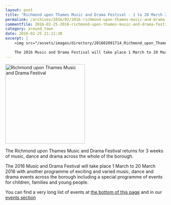 ```yaml
---
layout: post
title: "Richmond upon Thames Music and Drama Festival - 1 to 20 March 2016"
permalink: /archives/2016/02/2016-richmond-upon-thames-music-and-drama-festival.html
commentfile: 2016-02-25-2016-richmond-upon-thames-music-and-drama-festival
category: around_town
date: 2016-02-25 21:11:30
excerpt: |
    <img src="/assets/images/directory/201602091714_Richmond_upon_Thames_Music_and_Drama_Festival.jpg" width="150" height="150" class="right" alt="Richmond upon Thames Music and Drama Festival" />

    The 2016 Music and Drama Festival will take place 1 March to 20 March 2016 with another programme of exciting and varied music, dance and drama events across the borough including a special programme of events for children, families and young people.
---
```


<img src="/assets/images/directory/201602091714_Richmond_upon_Thames_Music_and_Drama_Festival.jpg" width="250" height="250" class="right" alt="Richmond upon Thames Music and Drama Festival" />

The Richmond upon Thames Music and Drama Festival returns for 3 weeks of music, dance and drama across the whole of the borough.

The 2016 Music and Drama Festival will take place 1 March to 20 March 2016 with another programme of exciting and varied music, dance and drama events across the borough including a special programme of events for children, families and young people.

You can find a very long list of events at [the bottom of this page](https://stmargarets.london/directory/art/201602091714) and in our [events section](https://stmargarets.london/event)
